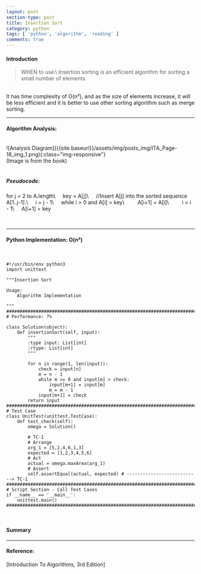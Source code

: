 ```yaml
---
layout: post
section-type: post
title: Insertion Sort
category: python
tags: [ 'python', 'algorithm', 'reading' ]
comments: true
---
```


#### Introduction

> WHEN to use:\\
Insertion sorting is an efficient algorithm for sorting a small number of elements.
<br>
It has time complexity of O(n&sup2;), and as the size of elements increase, it will be less efficient and it is better to use other sorting algorithm such as merge sorting.

<hr>

#### Algorithm Analysis:

<br>
![Analysis Diagram]({{site.baseurl}}/assets/img/posts_img/ITA_Page-18_img_1.png){:class="img-responsive"}
<br>
(Image is from the book)
<br>
<br>

##### Pseudocode:
for j = 2 to A.length\\
&nbsp;&nbsp;&nbsp;&nbsp;key = A[j]\\
&nbsp;&nbsp;&nbsp;&nbsp;//Insert A[j] into the sorted sequence A[1..j-1].\\
&nbsp;&nbsp;&nbsp;&nbsp;i = j - 1\\
&nbsp;&nbsp;&nbsp;&nbsp;while i > 0 and A[i] > key\\
&nbsp;&nbsp;&nbsp;&nbsp;&nbsp;&nbsp;&nbsp;&nbsp;A[i+1] = A[i]\\
&nbsp;&nbsp;&nbsp;&nbsp;&nbsp;&nbsp;&nbsp;&nbsp;i = i - 1\\
&nbsp;&nbsp;&nbsp;&nbsp;A[i+1] = key

<br>

<hr>

#### Python Implementation: O(n&sup2;)

<br>

~~~ 
#!/usr/bin/env python3
import unittest

"""Insertion Sort

Usage:
    Algorithm Implementation

"""
##############################################################################################
# Performance: ?%

class Solution(object):
    def insertionSort(self, input):
        """
        :type input: List[int]
        :rtype: List[int]
        """

        for n in range(1, len(input)):
            check = input[n]
            m = n - 1
            while m >= 0 and input[m] > check:
                input[m+1] = input[m]
                m = m - 1
            input[m+1] = check
        return input
##############################################################################################
# Test Case
class UnitTest(unittest.TestCase):
    def test_check(self):
        omega = Solution()

        # TC-1
        # Arrange
        arg_1 = [5,2,4,6,1,3]
        expected = [1,2,3,4,5,6]
        # Act
        actual = omega.maxArea(arg_1)
        # Assert
        self.assertEqual(actual, expected) # ---------------------------> TC-1
##############################################################################################
# Script Section - Call Test Cases
if __name__ == '__main__':
    unittest.main()
##############################################################################################
~~~

<br>

#### Summary

<hr>

#### Reference:
[Introduction To Algorithms, 3rd Edition]
